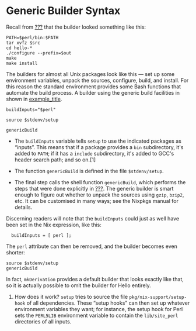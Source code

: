 # Generic Builder Syntax

Recall from [???](#ex-hello-builder) that the builder looked something
like this:

    PATH=$perl/bin:$PATH
    tar xvfz $src
    cd hello-*
    ./configure --prefix=$out
    make
    make install

The builders for almost all Unix packages look like this — set up some
environment variables, unpack the sources, configure, build, and
install. For this reason the standard environment provides some Bash
functions that automate the build process. A builder using the generic
build facilities in shown in [example\_title](#ex-hello-builder2).

    buildInputs="$perl" 
    
    source $stdenv/setup 
    
    genericBuild 

  - The `buildInputs` variable tells `setup` to use the indicated
    packages as “inputs”. This means that if a package provides a `bin`
    subdirectory, it's added to `PATH`; if it has a `include`
    subdirectory, it's added to GCC's header search path; and so
    on.\[1\]

  - The function `genericBuild` is defined in the file `$stdenv/setup`.

  - The final step calls the shell function `genericBuild`, which
    performs the steps that were done explicitly in
    [???](#ex-hello-builder). The generic builder is smart enough to
    figure out whether to unpack the sources using `gzip`, `bzip2`, etc.
    It can be customised in many ways; see the Nixpkgs manual for
    details.

Discerning readers will note that the `buildInputs` could just as well
have been set in the Nix expression, like this:

``` 
  buildInputs = [ perl ];
```

The `perl` attribute can then be removed, and the builder becomes even
shorter:

    source $stdenv/setup
    genericBuild

In fact, `mkDerivation` provides a default builder that looks exactly
like that, so it is actually possible to omit the builder for Hello
entirely.

1.  How does it work? `setup` tries to source the file
    `pkg/nix-support/setup-hook` of all dependencies. These “setup
    hooks” can then set up whatever environment variables they want;
    for instance, the setup hook for Perl sets the `PERL5LIB`
    environment variable to contain the `lib/site_perl` directories of
    all inputs.
